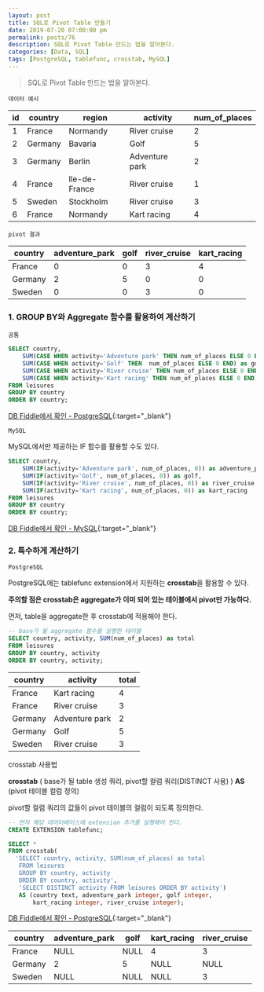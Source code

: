 ```yaml
---
layout: post
title: SQL로 Pivot Table 만들기
date: 2019-07-20 07:00:00 pm
permalink: posts/76
description: SQL로 Pivot Table 만드는 법을 알아본다.
categories: [Data, SQL]
tags: [PostgreSQL, tablefunc, crosstab, MySQL]
---
```


> SQL로 Pivot Table 만드는 법을 알아본다.

`데이터 예시`

| id  | country | region        | activity       | num_of_places |
| --- | ------- | ------------- | -------------- | ------------- |
| 1   | France  | Normandy      | River cruise   | 2             |
| 2   | Germany | Bavaria       | Golf           | 5             |
| 3   | Germany | Berlin        | Adventure park | 2             |
| 4   | France  | lle-de-France | River cruise   | 1             |
| 5   | Sweden  | Stockholm     | River cruise   | 3             |
| 6   | France  | Normandy      | Kart racing    | 4             |

`pivot 결과`

| country | adventure_park | golf | river_cruise | kart_racing |
| ------- | -------------- | ---- | ------------ | ----------- |
| France  | 0              | 0    | 3            | 4           |
| Germany | 2              | 5    | 0            | 0           |
| Sweden  | 0              | 0    | 3            | 0           |


### 1. GROUP BY와 Aggregate 함수를 활용하여 계산하기

`공통`

``` sql
SELECT country,
    SUM(CASE WHEN activity='Adventure park' THEN num_of_places ELSE 0 END) as adventure_park,
    SUM(CASE WHEN activity='Golf' THEN  num_of_places ELSE 0 END) as golf,
    SUM(CASE WHEN activity='River cruise' THEN num_of_places ELSE 0 END) as river_cruise,
    SUM(CASE WHEN activity='Kart racing' THEN num_of_places ELSE 0 END) as kart_racing
FROM leisures
GROUP BY country
ORDER BY country;
```

[DB Fiddle에서 확인 - PostgreSQL](https://www.db-fiddle.com/f/mLFdxBDRFwvRwio1Qd5EV6/3){:target="_blank"}

`MySQL`

MySQL에서만 제공하는 IF 함수를 활용할 수도 있다.

``` sql
SELECT country,
    SUM(IF(activity='Adventure park', num_of_places, 0)) as adventure_park,
    SUM(IF(activity='Golf', num_of_places, 0)) as golf,
    SUM(IF(activity='River cruise', num_of_places, 0)) as river_cruise,
    SUM(IF(activity='Kart racing', num_of_places, 0)) as kart_racing
FROM leisures
GROUP BY country
ORDER BY country;
```

[DB Fiddle에서 확인 - MySQL](https://www.db-fiddle.com/f/cjrojmUkDhGyTiAa5wknpx/0){:target="_blank"}

### 2. 특수하게 계산하기

`PostgreSQL`

PostgreSQL에는 tablefunc extension에서 지원하는 **crosstab**을 활용할 수 있다.

**주의할 점은 crosstab은 aggregate가 이미 되어 있는 테이블에서 pivot만 가능하다.**

먼저, table을 aggregate한 후 crosstab에 적용해야 한다.

``` sql
-- base가 될 aggregate 함수를 실행한 테이블
SELECT country, activity, SUM(num_of_places) as total 
FROM leisures 
GROUP BY country, activity 
ORDER BY country, activity;
```

| country | activity       | total |
| ------- | -------------- | ----- |
| France  | Kart racing    | 4     |
| France  | River cruise   | 3     |
| Germany | Adventure park | 2     |
| Germany | Golf           | 5     |
| Sweden  | River cruise   | 3     |

crosstab 사용법

**crosstab** ( base가 될 table 생성 쿼리, pivot할 컬럼 쿼리(DISTINCT 사용) ) **AS** (pivot 테이블 컬럼 정의)

pivot할 컬럼 쿼리의 값들이 pivot 테이블의 컬럼이 되도록 정의한다.

``` sql
-- 먼저 해당 데이터베이스에 extension 추가를 실행해야 한다. 
CREATE EXTENSION tablefunc;

SELECT *
FROM crosstab(
  'SELECT country, activity, SUM(num_of_places) as total 
   FROM leisures 
   GROUP BY country, activity 
   ORDER BY country, activity',
   'SELECT DISTINCT activity FROM leisures ORDER BY activity') 
   AS (country text, adventure_park integer, golf integer, 
       kart_racing integer, river_cruise integer);
```

[DB Fiddle에서 확인 - PostgreSQL](https://www.db-fiddle.com/f/fVhTDCUopMrPdaFdPb8kyQ/1){:target="_blank"}

| country | adventure_park | golf | kart_racing | river_cruise |
| ------- | -------------- | ---- | ----------- | ------------ |
| France  | NULL               |  NULL    | 4           | 3            |
| Germany | 2              | 5    |       NULL      |   NULL           |
| Sweden  | NULL               |  NULL    |     NULL        | 3            |
